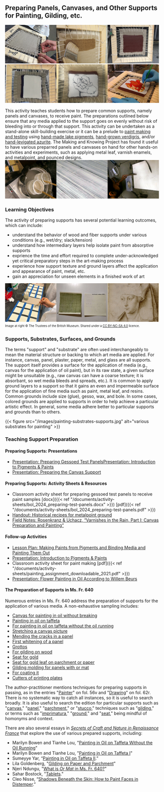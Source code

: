 ## Preparing Panels, Canvases, and Other Supports for Painting, Gilding, etc.

![canvas-part1](/images/supports-canvas-part1.png)
![canvas-part2](/images/supports-canvas-part2.png)

This activity teaches students how to prepare common supports, namely panels and canvases, to receive paint. The preparations outlined below ensure that any media applied to the support goes on evenly without risk of bleeding into or through that support. This activity can be undertaken as a stand-alone skill-building exercise or it can be a prelude to [paint making and testing](/resources/activity-sheets/activitysheet_paintingpigments/) using [hand-made lake pigments](/resources/activity-sheets/activitysheet_lake-pigments/), [hand-grown verdigris](/resources/activity-sheets/verdigris-assignment/), and/or [hand-levigated azurite](/research-teaching-companion/resources/activity-sheets/azurite-assignment/). The Making and Knowing Project has found it useful to have various preparred panels and canvases on hand for other hands-on activities and experiments, such as applying metal leaf, varnish enamels, and metalpoint, and pounced designs.
![panel-composite](/images/supports-panel-composite.png)

### Learning Objectives
The activity of preparing supports has several potential learning outcomes, which can include:
- understand the behavior of wood and fiber supports under various conditions (e.g., wet/dry; slack/tension)
- understand how intermediary layers help isolate paint from absorptive supports
- exprience the time and effort required to complete under-acknowledged yet critical preparatory steps in the art-making process
- experience how support texture and ground layers affect the application and appearance of paint, metal, etc.
- gain an appreciation for unseen elements in a finished work of art

![metalpoint-composite](/images/supports-metalpoint-composite.png)
<sup><sub>Image at right © The Trustees of the British Museum. Shared under a [CC BY-NC-SA 4.0](https://creativecommons.org/licenses/by-nc-sa/4.0/) licence.</sub></sup>

### Supports, Substrates, Surfaces, and Grounds
The terms "support" and "substrate" are often used interchangeably to mean the material structure or backing to which art media are applied. For instance, canvas, panel, plaster, paper, metal, and glass are all supports. The support itself provides a surface for the application of media (e.g., canvas for the application of oil paint), but in its raw state, a given surface might be unsuitable (e.g., raw canvas can have a coarse texture; it is absorbant, so wet media bleeds and spreads, etc.). It is common to apply ground layers to a support so that it gains an even and impermeable surface for the application of fine media such as paint, metal leaf, and resins. Common grounds include size (glue), gesso, wax, and bole. In some cases, colored grounds are applied to supports in order to help achieve a particular artistic effect. In general, some media adhere better to particular supports and grounds than to others. 

{{< figure src="/images/painting-substrates-supports.jpg" alt="various substrates for painting" >}}

### Teaching Support Preparation
#### Preparing Supports: Presentations
- [Presentation: Preparing Gessoed Test Panels](/documents/activity-sheets/bol_2024_preparing-test-panels.pdf)[Presentation: Introduction to Pigments & Paints](/documents/activity-sheets/painting_assignment_downloadable_2021.pdf)
- [Presentation: Preparing the Canvas Support](/documents/activity-sheets/hermens_preparing-canvas-supports.pdf)

#### Preparing Supports: Activity Sheets & Resources
- Classroom activity sheet for preparing gessoed test panels to receive paint samples [docx]({{< ref "/documents/activity-sheets/bol_2024_preparing-test-panels.docx" >}}) [pdf]({{< ref "/documents/activity-sheets/bol_2024_preparing-test-panels.pdf" >}})
- [Handout: Historical recipes for metalpoint ground](/documents/activity-sheets/metalpoint-ground-preparation-recipes.pdf)
- [Field Notes: Rosenkranz & Uchacz, “Varnishes in the Rain, Part I: Canvas Preparation and Painting”](https://fieldnotes.makingandknowing.org/pre-2018-Fall/sp18_rosenkranz-uchacz_naomi-tianna_varnishes-in-the-rain/sp18_rosenkranz-uchacz_naomi-tianna_varnishes-rain-1/sp18_rosenkranz-uchacz_naomi-tianna_varnishes-rain-1-canvas-prep-paint.html)

#### Follow-up Activities
- [Lesson Plan: Making Paints from Pigments and Binding Media and Painting Them Out](/resources/activity-sheets/activitysheet_paintingpigments/)
- [Presentation: Introduction to Pigments & Paints](/documents/activity-sheets/painting_assignment_downloadable_2021.pdf)
- Classroom activity sheet for paint making [pdf]({{< ref "/documents/activity-sheets/painting_assignment_downloadable_2021.pdf" >}})
- [Presentation: Flower Painting in Oil According to Willem Beurs](/documents/activity-sheets/2024_Hermens_Flower-painting-in-oil.pdf)

#### The Preparation of Supports in Ms. Fr. 640
Numerous entries in Ms. Fr. 640 address the preparation of supports for the application of various media. A non-exhaustive sampling includes:
- [Canvas for painting in oil without breaking](https://edition640.makingandknowing.org/#/folios/42v/tl)
- [Painting in oil on taffeta](https://edition640.makingandknowing.org/#/folios/42v/tl)
- [For painting in oil on taffeta without the oil running](https://edition640.makingandknowing.org/#/folios/10v/tl)
- [Stretching a canvas picture](https://edition640.makingandknowing.org/#/folios/165r/tl)
- [Mending the cracks in a panel](https://edition640.makingandknowing.org/#/folios/59v/tl)
- [First whitening of a panel](https://edition640.makingandknowing.org/#/folios/60r/tl)
- [Grottos](https://edition640.makingandknowing.org/#/folios/40r/tl)
- [For gilding on wood](https://edition640.makingandknowing.org/#/folios/75v/tl)
- [Seat for gold](https://edition640.makingandknowing.org/#/folios/29v/tl)
- [Seat for gold leaf on parchment or paper](https://edition640.makingandknowing.org/#/folios/10v/tl)
- [Gilding molding for panels with or mat](https://edition640.makingandknowing.org/#/folios/66r/tl)
- [For coating it](https://edition640.makingandknowing.org/#/folios/73v/tl)
- [Cutters of printing plates](https://edition640.makingandknowing.org/#/folios/51r/tl)

The author-practitioner mentions techniques for preparing supports in passing, as in the entries "[Painter](https://edition640.makingandknowing.org/#/folios/56v/tl)" on fol. 56v and "[Drawing](https://edition640.makingandknowing.org/#/folios/62r/tl)" on fol. 62r. There is no systematic way to catch all instances, so it is useful to search broadly. It is also useful to search the edition for particular supports such as "[canvas](https://edition640.makingandknowing.org/#/search?q=canvas)," "[panel](https://edition640.makingandknowing.org/#/search?q=panel)," "[parchment](https://edition640.makingandknowing.org/#/search?q=parchment)," or "[stucco](https://edition640.makingandknowing.org/#/search?q=stucco)," techniques such as "[gilding](https://edition640.makingandknowing.org/#/search?q=gilding)," or terms such as "[imprimatura](https://edition640.makingandknowing.org/#/search?q=imprimatura)," "[ground](https://edition640.makingandknowing.org/#/search?q=ground)," and "[seat](https://edition640.makingandknowing.org/#/search?q=seat)," being mindful of homonyms and context.  

There are also several essays in [_Secrets of Craft and Nature in Renaissance France_](https://edition640.makingandknowing.org/#/) that explore the use of various prepared supports, including:
- Marilyn Bowen and Tianhe Lou, "[Painting in Oil on Taffeta Without the Oil Running](https://edition640.makingandknowing.org/#/essays/ann_025_fa_15)"
- Marilyn Bowen and Tianhe Lou, "[Painting in Oil on Taffeta I](https://edition640.makingandknowing.org/#/essays/ann_024_fa_15)"
- Sumeyye Yar, “[Painting in Oil on Taffeta II](https://edition640.makingandknowing.org/#/essays/ann_062_fa_17).”
- Lila Goldenberg, "[Gilding on Paper and Parchment](https://edition640.makingandknowing.org/#/essays/ann_039_sp_16)"
- Njeri Ndungu, "[What is _Or Mat_ in Ms. Fr. 640?](https://edition640.makingandknowing.org/#/essays/ann_041_sp_16)"
- Sahar Bostock, "[Tablets](https://edition640.makingandknowing.org/#/essays/ann_068_fa_18)."
- Cleo Nisse, “[Shadows Beneath the Skin: How to Paint Faces in Distemper](https://edition640.makingandknowing.org/#/essays/ann_042_sp_16).”

